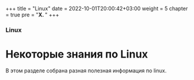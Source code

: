 +++
title = "Linux"
date = 2022-10-01T20:00:42+03:00
weight = 5
chapter = true
pre = "<b>X. </b>"
+++

### Linux

# Некоторые знания по Linux

В этом разделе собрана разная полезная информация по linux.
